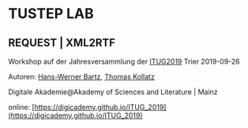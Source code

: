# TUSTEP LAB 
## REQUEST | XML2RTF

Workshop auf der Jahresversammlung der [ITUG2019](http://85.214.95.119/ITUG2019/Programm.pdf) Trier 2019-09-26

Autoren: [Hans-Werner Bartz](http://www.adwmainz.de/mitarbeiterinnen/profil/hans-werner-bartz.html), [Thomas Kollatz](https://orcid.org/0000-0003-1904-1841)

Digitale Akademie@Akademy of Sciences and Literature | Mainz 

online: [https://digicademy.github.io/ITUG_2019](https://digicademy.github.io/ITUG_2019)

